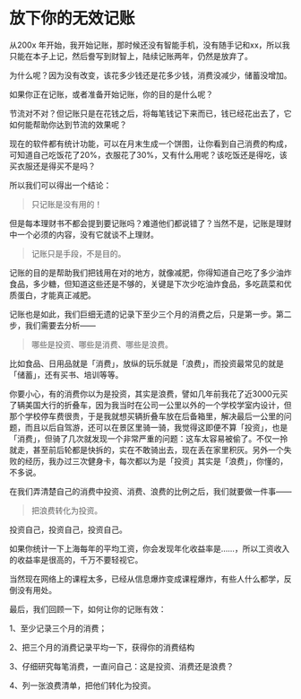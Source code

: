 # 放下你的无效记账

从200x 年开始，我开始记账，那时候还没有智能手机，没有随手记和xx，所以我只能在本子上记，然后誊写到财智上，陆续记账两年，仍然是放弃了。

为什么呢？因为没有改变，该花多少钱还是花多少钱，消费没减少，储蓄没增加。

如果你正在记账，或者准备开始记账，你的目的是什么呢？

节流对不对？但记账只是在花钱之后，将每笔钱记下来而已，钱已经花出去了，它如何能帮助你达到节流的效果呢？

现在的软件都有统计功能，可以在月末生成一个饼图，让你看到自己消费的构成，可知道自己吃饭花了20%，衣服花了30%，又有什么用呢？该吃饭还是得吃，该买衣服还是得买不是吗？

所以我们可以得出一个结论：

> 只记账是没有用的！

但是每本理财书不都会提到要记账吗？难道他们都说错了？当然不是，记账是理财中一个必须的内容，没有它就谈不上理财。

> 记账只是手段，不是目的。

记账的目的是帮助我们把钱用在对的地方，就像减肥，你得知道自己吃了多少油炸食品，多少糖，但知道这些还是不够的，关键是下次少吃油炸食品，多吃蔬菜和优质蛋白，才能真正减肥。

记账也是如此，我们巨细无遗的记录下至少三个月的消费之后，只是第一步。第二步，我们需要去分析——

> 哪些是投资、哪些是消费、哪些是浪费。

比如食品、日用品就是「消费」，放纵的玩乐就是「浪费」，而投资最常见的就是「储蓄」，还有买书、培训等等。

你要小心，有的消费你以为是投资，其实是浪费，譬如几年前我花了近3000元买了辆美国大行的折叠车，因为我当时在公司一公里以外的一个学校学室内设计，但那个学校停车费很贵，于是我就想买辆折叠车放在后备箱里，解决最后一公里的问题，而且以后自驾游，还可以在景区里骑一骑，我觉得这即便不算「投资」，也是「消费」，但骑了几次就发现一个非常严重的问题：这车太容易被偷了。不仅一拎就走，甚至前后轮都是快拆的，实在不敢骑出去，现在丢在家里积灰。另外一个失败的经历，我办过三次健身卡，每次都以为是「投资」其实是「浪费」，你懂的，不多说。

在我们弄清楚自己的消费中投资、消费、浪费的比例之后，我们就要做一件事——

> 把浪费转化为投资。

投资自己，投资自己，投资自己。

如果你统计一下上海每年的平均工资，你会发现年化收益率是……，所以工资收入的收益率是很高的，千万不要轻视它。

当然现在网络上的课程太多，已经从信息爆炸变成课程爆炸，有些人什么都学，反倒没有用处。



最后，我们回顾一下，如何让你的记账有效：

1、至少记录三个月的消费；

2、把三个月的消费记录平均一下，获得你的消费结构

3、仔细研究每笔消费，一直问自己：这是投资、消费还是浪费？

4、列一张浪费清单，把他们转化为投资。

